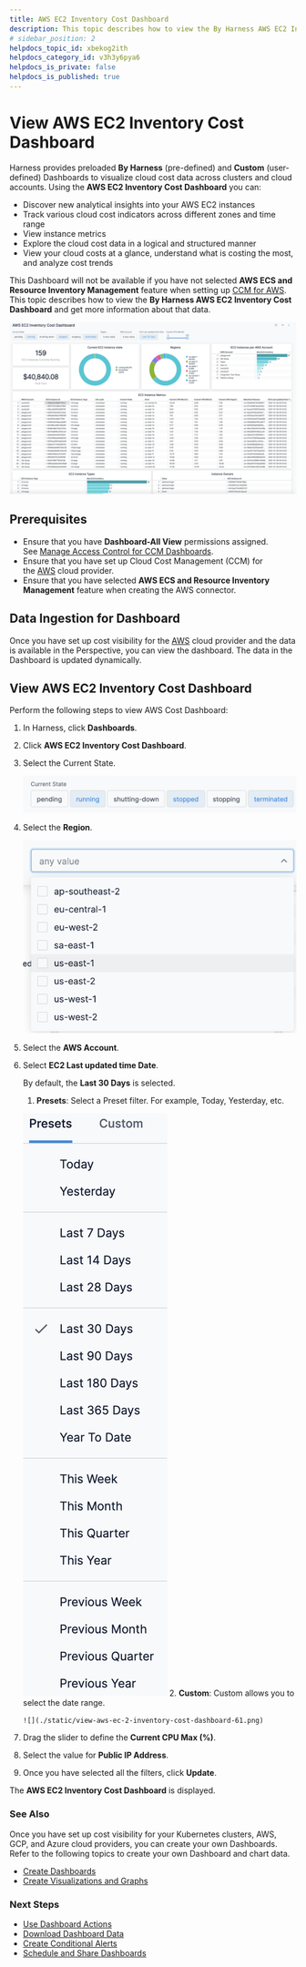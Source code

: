 ```yaml
---
title: AWS EC2 Inventory Cost Dashboard
description: This topic describes how to view the By Harness AWS EC2 Inventory Cost Dashboard and get more information about that data.
# sidebar_position: 2
helpdocs_topic_id: xbekog2ith
helpdocs_category_id: v3h3y6pya6
helpdocs_is_private: false
helpdocs_is_published: true
---
```


# View AWS EC2 Inventory Cost Dashboard

Harness provides preloaded **By Harness** (pre-defined) and **Custom** (user-defined) Dashboards to visualize cloud cost data across clusters and cloud accounts. Using the **AWS EC2 Inventory Cost Dashboard** you can:

* Discover new analytical insights into your AWS EC2 instances
* Track various cloud cost indicators across different zones and time range
* View instance metrics
* Explore the cloud cost data in a logical and structured manner
* View your cloud costs at a glance, understand what is costing the most, and analyze cost trends

This Dashboard will not be available if you have not selected **AWS ECS and Resource Inventory Management** feature when setting up [CCM for AWS](../../2-getting-started-ccm/4-set-up-cloud-cost-management/set-up-cost-visibility-for-aws.md). This topic describes how to view the **By Harness AWS EC2 Inventory Cost Dashboard** and get more information about that data.

![](./static/view-aws-ec-2-inventory-cost-dashboard-56.png)


## Prerequisites

* Ensure that you have **Dashboard-All View** permissions assigned. See [Manage Access Control for CCM Dashboards](../../2-getting-started-ccm/5-access-control/manage-access-control-for-ccm-dashboards.md).
* Ensure that you have set up Cloud Cost Management (CCM) for the [AWS](../../2-getting-started-ccm/4-set-up-cloud-cost-management/set-up-cost-visibility-for-aws.md) cloud provider.
* Ensure that you have selected **AWS ECS and Resource Inventory Management** feature when creating the AWS connector.

## Data Ingestion for Dashboard

Once you have set up cost visibility for the [AWS](../../2-getting-started-ccm/4-set-up-cloud-cost-management/set-up-cost-visibility-for-aws.md) cloud provider and the data is available in the Perspective, you can view the dashboard. The data in the Dashboard is updated dynamically.

## View AWS EC2 Inventory Cost Dashboard

Perform the following steps to view AWS Cost Dashboard:

1. In Harness, click **Dashboards**.
2. Click **AWS EC2 Inventory Cost Dashboard**.
3. Select the Current State.
   
     ![](./static/view-aws-ec-2-inventory-cost-dashboard-57.png)
4. Select the **Region**.
   
     ![](./static/view-aws-ec-2-inventory-cost-dashboard-58.png)
5. Select the **AWS Account**.
6. Select **EC2 Last updated time Date**.  
  
    By default, the **Last 30 Days** is selected.
      1. **Presets**: Select a Preset filter. For example, Today, Yesterday, etc.
 
     ![](./static/view-aws-ec-2-inventory-cost-dashboard-59.png)
      2. **Custom**: Custom allows you to select the date range.
   
       ![](./static/view-aws-ec-2-inventory-cost-dashboard-61.png)
7. Drag the slider to define the **Current CPU Max (%)**.
8. Select the value for **Public IP Address**.
9. Once you have selected all the filters, click **Update**.  
  
The **AWS EC2 Inventory Cost Dashboard** is displayed.

### See Also

Once you have set up cost visibility for your Kubernetes clusters, AWS, GCP, and Azure cloud providers, you can create your own Dashboards. Refer to the following topics to create your own Dashboard and chart data.

* [Create Dashboards](https://developer.harness.io/docs/platform/Dashboards/create-dashboards)
* [Create Visualizations and Graphs](https://developer.harness.io/docs/platform/Dashboards/create-visualizations-and-graphs)

### Next Steps

* [Use Dashboard Actions](https://developer.harness.io/docs/platform/Dashboards/use-dashboard-actions)
* [Download Dashboard Data](https://developer.harness.io/docs/platform/Dashboards/download-dashboard-data)
* [Create Conditional Alerts](https://developer.harness.io/docs/platform/Dashboards/create-conditional-alerts)
* [Schedule and Share Dashboards](https://developer.harness.io/docs/platform/Dashboards/share-dashboards)